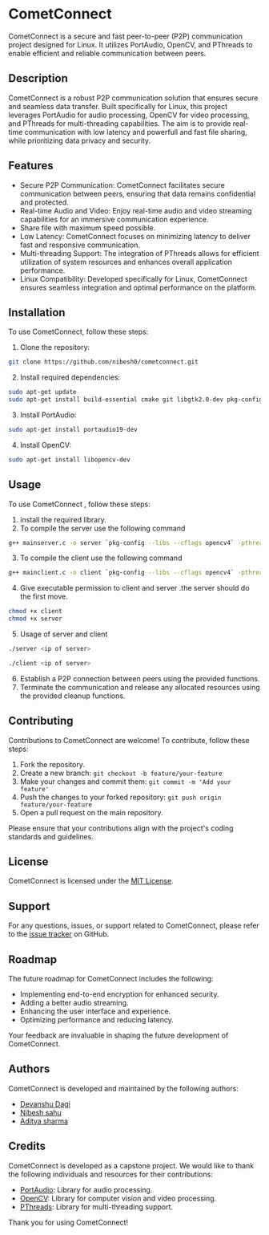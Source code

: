 # CometConnect

CometConnect is a secure and fast peer-to-peer (P2P) communication project designed for Linux. It utilizes PortAudio, OpenCV, and PThreads to enable efficient and reliable communication between peers.

## Description

CometConnect is a robust P2P communication solution that ensures secure and seamless data transfer. Built specifically for Linux, this project leverages PortAudio for audio processing, OpenCV for video processing, and PThreads for multi-threading capabilities. The aim is to provide real-time communication with low latency and powerfull and fast file sharing, while prioritizing data privacy and security.

## Features

- Secure P2P Communication: CometConnect facilitates secure communication between peers, ensuring that data remains confidential and protected.
- Real-time Audio and Video: Enjoy real-time audio and video streaming capabilities for an immersive communication experience.
- Share file with maximum speed possible.
- Low Latency: CometConnect focuses on minimizing latency to deliver fast and responsive communication.
- Multi-threading Support: The integration of PThreads allows for efficient utilization of system resources and enhances overall application performance.
- Linux Compatibility: Developed specifically for Linux, CometConnect ensures seamless integration and optimal performance on the platform.

## Installation

To use CometConnect, follow these steps:

1. Clone the repository:
```bash
git clone https://github.com/nibesh0/cometconnect.git
```
2. Install required dependencies:
```bash
sudo apt-get update
sudo apt-get install build-essential cmake git libgtk2.0-dev pkg-config libavcodec-dev libavformat-dev libswscale-dev
```
3. Install PortAudio:
```bash
sudo apt-get install portaudio19-dev
```
4. Install OpenCV:
```bash
sudo apt-get install libopencv-dev
```

## Usage

To use CometConnect , follow these steps:

1. install the required library.
2. To compile the server use the following command
```bash
g++ mainserver.c -o server `pkg-config --libs --cflags opencv4` -pthread -lportaudio
```
3. To compile the client use the following command
```bash
g++ mainclient.c -o client `pkg-config --libs --cflags opencv4` -pthread -lportaudio
```
4. Give executable permission to client and server .the server should do the first move.
```bash
chmod +x client
chmod +x server
```
5. Usage of server and client
```bash 
./server <ip of server>
```
```bash
./client <ip of server>
```
6. Establish a P2P connection between peers using the provided functions.
7. Terminate the communication and release any allocated resources using the provided cleanup functions.



## Contributing

Contributions to CometConnect are welcome! To contribute, follow these steps:

1. Fork the repository.
2. Create a new branch: `git checkout -b feature/your-feature`
3. Make your changes and commit them: `git commit -m 'Add your feature'`
4. Push the changes to your forked repository: `git push origin feature/your-feature`
5. Open a pull request on the main repository.

Please ensure that your contributions align with the project's coding standards and guidelines.

## License

CometConnect is licensed under the [MIT License](https://opensource.org/licenses/MIT).

## Support

For any questions, issues, or support related to CometConnect, please refer to the [issue tracker](https://github.com/nibesh0/cometconnect/issues) on GitHub.

## Roadmap

The future roadmap for CometConnect includes the following:

- Implementing end-to-end encryption for enhanced security.
- Adding a better audio streaming.
- Enhancing the user interface and experience.
- Optimizing performance and reducing latency.

Your feedback are invaluable in shaping the future development of CometConnect.

## Authors

CometConnect is developed and maintained by the following authors:

- [Devanshu Dagi](https://github.com/DevanshuDangi)
- [Nibesh sahu](https://github.com/nibesh0)
- [Aditya sharma](https://github.com/)

## Credits

CometConnect is developed as a capstone project. We would like to thank the following individuals and resources for their contributions:
- [PortAudio](https://www.portaudio.com): Library for audio processing.
- [OpenCV](https://opencv.org): Library for computer vision and video processing.
- [PThreads](https://en.wikipedia.org/wiki/POSIX_Threads): Library for multi-threading support.

Thank you for using CometConnect!


